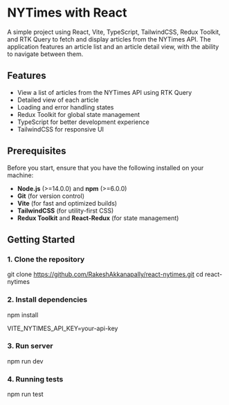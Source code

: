 # NYTimes with React

A simple project using React, Vite, TypeScript, TailwindCSS, Redux Toolkit, and RTK Query to fetch and display articles from the NYTimes API. The application features an article list and an article detail view, with the ability to navigate between them.

## Features
- View a list of articles from the NYTimes API using RTK Query
- Detailed view of each article
- Loading and error handling states
- Redux Toolkit for global state management
- TypeScript for better development experience
- TailwindCSS for responsive UI

## Prerequisites

Before you start, ensure that you have the following installed on your machine:

- **Node.js** (>=14.0.0) and **npm** (>=6.0.0)
- **Git** (for version control)
- **Vite** (for fast and optimized builds)
- **TailwindCSS** (for utility-first CSS)
- **Redux Toolkit** and **React-Redux** (for state management)

## Getting Started

### 1. Clone the repository

git clone https://github.com/RakeshAkkanapally/react-nytimes.git
cd react-nytimes

### 2. Install dependencies

npm install

VITE_NYTIMES_API_KEY=your-api-key

### 3. Run server

npm run dev

### 4. Running tests

npm run test



